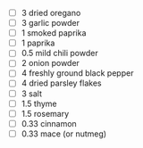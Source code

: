 - [ ] 3 dried oregano
- [ ] 3 garlic powder
- [ ] 1 smoked paprika
- [ ] 1 paprika
- [ ] 0.5 mild chili powder
- [ ] 2 onion powder
- [ ] 4 freshly ground black pepper
- [ ] 4 dried parsley flakes
- [ ] 3 salt
- [ ] 1.5 thyme
- [ ] 1.5 rosemary
- [ ] 0.33 cinnamon
- [ ] 0.33 mace (or nutmeg)
